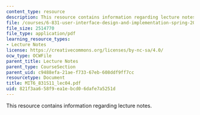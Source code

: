 ```yaml
---
content_type: resource
description: This resource contains information regarding lecture notes.
file: /courses/6-831-user-interface-design-and-implementation-spring-2011/821f3aa658f9ea1ebcd06dafe7a5251d_MIT6_831S11_lec04.pdf
file_size: 2514770
file_type: application/pdf
learning_resource_types:
- Lecture Notes
license: https://creativecommons.org/licenses/by-nc-sa/4.0/
ocw_type: OCWFile
parent_title: Lecture Notes
parent_type: CourseSection
parent_uid: c9488efa-21ae-f733-67eb-608ddf9ff7cc
resourcetype: Document
title: MIT6_831S11_lec04.pdf
uid: 821f3aa6-58f9-ea1e-bcd0-6dafe7a5251d
---
```

This resource contains information regarding lecture notes.